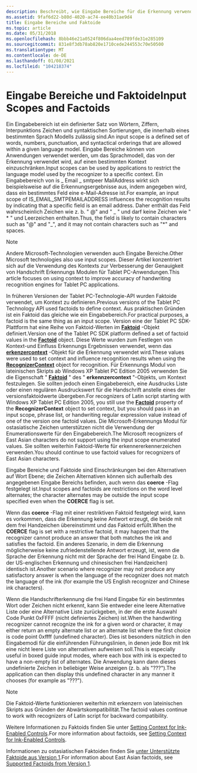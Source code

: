 ```yaml
---
description: Beschreibt, wie Eingabe Bereiche für die Erkennung verwendet werden.
ms.assetid: 9faf6d22-b80d-4020-ac74-ee40b31ae9d4
title: Eingabe Bereiche und Faktoide
ms.topic: article
ms.date: 05/31/2018
ms.openlocfilehash: 8bbb46e21a0524f806daa4eed789fde31e285109
ms.sourcegitcommit: 831e8f3db78ab820e1710cede244553c70e50500
ms.translationtype: MT
ms.contentlocale: de-DE
ms.lasthandoff: 01/08/2021
ms.locfileid: "104218374"
---
```

# <a name="input-scopes-and-factoids"></a><span data-ttu-id="3b42f-103">Eingabe Bereiche und Faktoide</span><span class="sxs-lookup"><span data-stu-id="3b42f-103">Input Scopes and Factoids</span></span>

<span data-ttu-id="3b42f-104">Ein Eingabebereich ist ein definierter Satz von Wörtern, Ziffern, Interpunktions Zeichen und syntaktischen Sortierungen, die innerhalb eines bestimmten Sprach Modells zulässig sind.</span><span class="sxs-lookup"><span data-stu-id="3b42f-104">An input scope is a defined set of words, numbers, punctuation, and syntactical orderings that are allowed within a given language model.</span></span> <span data-ttu-id="3b42f-105">Eingabe Bereiche können von Anwendungen verwendet werden, um das Sprachmodell, das von der Erkennung verwendet wird, auf einen bestimmten Kontext einzuschränken.</span><span class="sxs-lookup"><span data-stu-id="3b42f-105">Input scopes can be used by applications to restrict the language model used by the recognizer to a specific context.</span></span> <span data-ttu-id="3b42f-106">Ein Eingabebereich von is \_ Email \_ smtpeer MailAddress wirkt sich beispielsweise auf die Erkennungsergebnisse aus, indem angegeben wird, dass ein bestimmtes Feld eine e-Mail-Adresse ist.</span><span class="sxs-lookup"><span data-stu-id="3b42f-106">For example, an input scope of IS\_EMAIL\_SMTPEMAILADDRESS influences the recognition results by indicating that a specific field is an email address.</span></span> <span data-ttu-id="3b42f-107">Daher enthält das Feld wahrscheinlich Zeichen wie z. b. " @" and " \_ " und darf keine Zeichen wie " \* " und Leerzeichen enthalten.</span><span class="sxs-lookup"><span data-stu-id="3b42f-107">Thus, the field is likely to contain characters such as "@" and "\_", and it may not contain characters such as "\*" and spaces.</span></span>

> [!Note]  
> <span data-ttu-id="3b42f-108">Andere Microsoft-Technologien verwenden auch Eingabe Bereiche.</span><span class="sxs-lookup"><span data-stu-id="3b42f-108">Other Microsoft technologies also use input scopes.</span></span> <span data-ttu-id="3b42f-109">Dieser Artikel konzentriert sich auf die Verwendung des Kontexts zur Verbesserung der Genauigkeit von Handschrift Erkennungs Modulen für Tablet PC-Anwendungen.</span><span class="sxs-lookup"><span data-stu-id="3b42f-109">This article focuses on using context to improve accuracy of handwriting recognition engines for Tablet PC applications.</span></span>

 

<span data-ttu-id="3b42f-110">In früheren Versionen der Tablet PC-Technologie-API wurden Faktoide verwendet, um Kontext zu definieren.</span><span class="sxs-lookup"><span data-stu-id="3b42f-110">Previous versions of the Tablet PC Technology API used factoids to define context.</span></span> <span data-ttu-id="3b42f-111">Aus praktischen Gründen ist ein Faktoid das gleiche wie ein Eingabebereich.</span><span class="sxs-lookup"><span data-stu-id="3b42f-111">For practical purposes, a factoid is the same thing as an input scope.</span></span> <span data-ttu-id="3b42f-112">Version eine der Tablet PC SDK-Plattform hat eine Reihe von Faktoid-Werten im [**Faktoid**](factoid-constants.md) -Objekt definiert.</span><span class="sxs-lookup"><span data-stu-id="3b42f-112">Version one of the Tablet PC SDK platform defined a set of factoid values in the [**Factoid**](factoid-constants.md) object.</span></span> <span data-ttu-id="3b42f-113">Diese Werte wurden zum Festlegen von Kontext-und Einfluss Erkennungs Ergebnissen verwendet, wenn das [**erkenzercontext**](inkrecognizercontext-class.md) -Objekt für die Erkennung verwendet wird.</span><span class="sxs-lookup"><span data-stu-id="3b42f-113">These values were used to set context and influence recognition results when using the [**RecognizerContext**](inkrecognizercontext-class.md) object for recognition.</span></span> <span data-ttu-id="3b42f-114">Für Erkennungs Modul von lateinischen Skripts ab Windows XP Tablet PC Edition 2005 verwenden Sie die Eigenschaft " [**Faktoid**](/windows/desktop/api/msinkaut/nf-msinkaut-iinkrecognizercontext-get_factoid) " des " **erkennzercontext** "-Objekts, um Kontext festzulegen. Sie sollten jedoch einen Eingabebereich, eine Ausdrucks Liste oder einen regulären Ausdruckswert für die Handschrift anstelle eines der versionsfaktoidwerte übergeben.</span><span class="sxs-lookup"><span data-stu-id="3b42f-114">For recognizers of Latin script starting with Windows XP Tablet PC Edition 2005, you still use the [**Factoid**](/windows/desktop/api/msinkaut/nf-msinkaut-iinkrecognizercontext-get_factoid) property of the **RecognizerContext** object to set context, but you should pass in an input scope, phrase list, or handwriting regular expression value instead of one of the version one factoid values.</span></span> <span data-ttu-id="3b42f-115">Die Microsoft-Erkennungs Modul für ostasiatische Zeichen unterstützen nicht die Verwendung der Enumerationswerte für den Eingabebereich.</span><span class="sxs-lookup"><span data-stu-id="3b42f-115">The Microsoft recognizers of East Asian characters do not support using the input scope enumerated values.</span></span> <span data-ttu-id="3b42f-116">Sie sollten weiterhin Faktoid-Werte für erkennererkennerzeichen verwenden.</span><span class="sxs-lookup"><span data-stu-id="3b42f-116">You should continue to use factoid values for recognizers of East Asian characters.</span></span>

<span data-ttu-id="3b42f-117">Eingabe Bereiche und Faktoide sind Einschränkungen bei den Alternativen auf Wort Ebene; die Zeichen Alternativen können sich außerhalb des angegebenen Eingabe Bereichs befinden, auch wenn das **coerce** -Flag festgelegt ist.</span><span class="sxs-lookup"><span data-stu-id="3b42f-117">Input scopes and factoids are restrictions on the word level alternates; the character alternates may be outside the input scope specified even when the **COERCE** flag is set.</span></span>

<span data-ttu-id="3b42f-118">Wenn das **coerce** -Flag mit einer restriktiven Faktoid festgelegt wird, kann es vorkommen, dass die Erkennung keine Antwort erzeugt, die beide mit dem frei Handzeichen übereinstimmt und das Faktoid erfüllt.</span><span class="sxs-lookup"><span data-stu-id="3b42f-118">When the **COERCE** flag is set with a restrictive factoid, it may happen that the recognizer cannot produce an answer that both matches the ink and satisfies the factoid.</span></span> <span data-ttu-id="3b42f-119">Ein anderes Szenario, in dem die Erkennung möglicherweise keine zufriedenstellende Antwort erzeugt, ist, wenn die Sprache der Erkennung nicht mit der Sprache der frei Hand Eingabe (z. b. der US-englischen Erkennung und chinesischen frei Handzeichen) identisch ist.</span><span class="sxs-lookup"><span data-stu-id="3b42f-119">Another scenario where recognizer may not produce any satisfactory answer is when the language of the recognizer does not match the language of the ink (for example the US English recognizer and Chinese ink characters).</span></span>

<span data-ttu-id="3b42f-120">Wenn die Handschrifterkennung die frei Hand Eingabe für ein bestimmtes Wort oder Zeichen nicht erkennt, kann Sie entweder eine leere Alternative Liste oder eine Alternative Liste zurückgeben, in der die erste Auswahl Code Punkt 0xFFFF (nicht definiertes Zeichen) ist.</span><span class="sxs-lookup"><span data-stu-id="3b42f-120">When the handwriting recognizer cannot recognize the ink for a given word or character, it may either return an empty alternate list or an alternate list where the first choice is code point 0xffff (undefined character).</span></span> <span data-ttu-id="3b42f-121">Dies ist besonders nützlich in den Eingabemodi für die einführenden Führungslinien, in denen jede Box mit Ink eine nicht leere Liste von alternativen aufweisen soll.</span><span class="sxs-lookup"><span data-stu-id="3b42f-121">This is especially useful in boxed guide input modes, where each box with ink is expected to have a non-empty list of alternates.</span></span> <span data-ttu-id="3b42f-122">Die Anwendung kann dann dieses undefinierte Zeichen in beliebiger Weise anzeigen (z. b. als "???").</span><span class="sxs-lookup"><span data-stu-id="3b42f-122">The application can then display this undefined character in any manner it chooses (for example as "???").</span></span>

> [!Note]  
> <span data-ttu-id="3b42f-123">Die Faktoid-Werte funktionieren weiterhin mit erkenzern von lateinischen Skripts aus Gründen der Abwärtskompatibilität.</span><span class="sxs-lookup"><span data-stu-id="3b42f-123">The factoid values continue to work with recognizers of Latin script for backward compatibility.</span></span>

 

<span data-ttu-id="3b42f-124">Weitere Informationen zu Faktoids finden Sie unter [Setting Context for Ink-Enabled Controls](setting-context-for-ink-enabled-controls.md).</span><span class="sxs-lookup"><span data-stu-id="3b42f-124">For more information about factoids, see [Setting Context for Ink-Enabled Controls](setting-context-for-ink-enabled-controls.md).</span></span>

<span data-ttu-id="3b42f-125">Informationen zu ostasiatischen Faktoiden finden Sie [unter Unterstützte Faktoide aus Version 1](supported-factoids-from-version-1.md).</span><span class="sxs-lookup"><span data-stu-id="3b42f-125">For information about East Asian factoids, see [Supported Factoids from Version 1](supported-factoids-from-version-1.md).</span></span>

 

 




